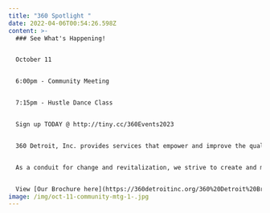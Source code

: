 ```yaml
---
title: "360 Spotlight "
date: 2022-04-06T00:54:26.598Z
content: >-
  ### See What's Happening!


  October 11


  6﻿:00pm - Community Meeting


  7﻿:15pm - Hustle Dance Class


  Sign up TODAY @ http://tiny.cc/360Events2023


  360 Detroit, Inc. provides services that empower and improve the quality of life for individuals and families. We are dedicated to assisting people in becoming self-sufficient, anchored, stabilized and well-rounded community members.


  As a conduit for change and revitalization, we strive to create and maintain viable, safe communities within Detroit


  View [Our Brochure here](https://360detroitinc.org/360%20Detroit%20Brochure.pdf)!
image: /img/oct-11-community-mtg-1-.jpg
---
```

